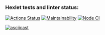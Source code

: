 ### Hexlet tests and linter status:

[![Actions Status](https://github.com/Evgen-Polyanskii/backend-project-lvl2/workflows/hexlet-check/badge.svg?branch=)](https://github.com/Evgen-Polyanskii/backend-project-lvl2/actions?query=branch:)
[![Maintainability](https://api.codeclimate.com/v1/badges/dfc50c2d88cd46d069c1/maintainability)](https://codeclimate.com/github/Evgen-Polyanskii/backend-project-lvl2)
[![Node CI](https://github.com/Evgen-Polyanskii/backend-project-lvl2/actions/workflows/ci.yml/badge.svg)](https://github.com/Evgen-Polyanskii/backend-project-lvl2/actions)

[![asciicast](https://asciinema.org/a/Z0IYca9nYV4hg4unZLfAvU9Ve.svg)](https://asciinema.org/a/Z0IYca9nYV4hg4unZLfAvU9Ve)
